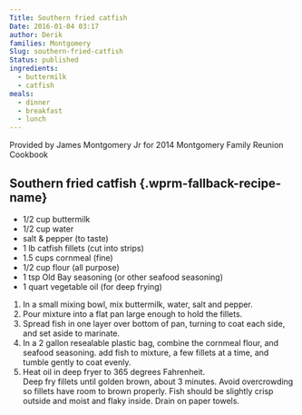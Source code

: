 ```yaml
---
Title: Southern fried catfish
Date: 2016-01-04 03:17
author: Derik
families: Montgomery
Slug: southern-fried-catfish
Status: published
ingredients:
  - buttermilk
  - catfish
meals:
  - dinner
  - breakfast
  - lunch
---
```


Provided by James Montgomery Jr for 2014 Montgomery Family Reunion Cookbook <!--WPRM Recipe 160-->

<div class="wprm-fallback-recipe">

Southern fried catfish {.wprm-fallback-recipe-name}
----------------------

<div class="wprm-fallback-recipe-ingredients">

-   1/2 cup buttermilk
-   1/2 cup water
-   salt & pepper (to taste)
-   1 lb catfish fillets (cut into strips)
-   1.5 cups cornmeal (fine)
-   1/2 cup flour (all purpose)
-   1 tsp Old Bay seasoning (or other seafood seasoning)
-   1 quart vegetable oil (for deep frying)

</div>

<div class="wprm-fallback-recipe-instructions">

1.  In a small mixing bowl, mix buttermilk, water, salt and pepper.
2.  Pour mixture into a flat pan large enough to hold the fillets.
3.  Spread fish in one layer over bottom of pan, turning to coat each side, and set aside to marinate.
4.  In a 2 gallon resealable plastic bag, combine the cornmeal flour, and seafood seasoning. add fish to mixture, a few fillets at a time, and tumble gently to coat evenly.
5.  Heat oil in deep fryer to 365 degrees Fahrenheit.  
    Deep fry fillets until golden brown, about 3 minutes. Avoid overcrowding so fillets have room to brown properly. Fish should be slightly crisp outside and moist and flaky inside. Drain on paper towels.

</div>

<div class="wprm-fallback-recipe-notes">

</div>

</div>

<!--End WPRM Recipe-->
